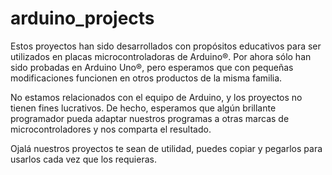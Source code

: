 # arduino_projects

Estos proyectos han sido desarrollados con propósitos educativos para ser utilizados en placas microcontroladoras de Arduino®. Por ahora sólo han sido probadas en Arduino Uno®, pero esperamos que con pequeñas modificaciones funcionen en otros productos de la misma familia.

No estamos relacionados con el equipo de Arduino, y los proyectos no tienen fines lucrativos. De hecho, esperamos que algún brillante programador pueda adaptar nuestros programas a otras marcas de microcontroladores y nos comparta el resultado.

Ojalá nuestros proyectos te sean de utilidad, puedes copiar y pegarlos para usarlos cada vez que los requieras.
